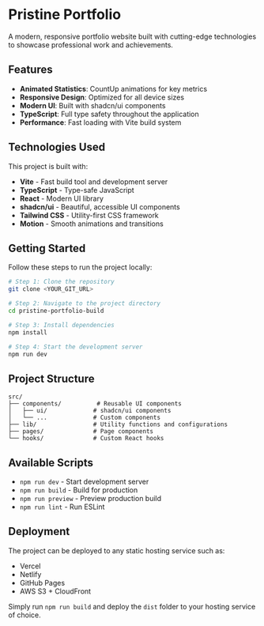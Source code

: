 # Pristine Portfolio

A modern, responsive portfolio website built with cutting-edge technologies to showcase professional work and achievements.

## Features

- **Animated Statistics**: CountUp animations for key metrics
- **Responsive Design**: Optimized for all device sizes
- **Modern UI**: Built with shadcn/ui components
- **TypeScript**: Full type safety throughout the application
- **Performance**: Fast loading with Vite build system

## Technologies Used

This project is built with:

- **Vite** - Fast build tool and development server
- **TypeScript** - Type-safe JavaScript
- **React** - Modern UI library
- **shadcn/ui** - Beautiful, accessible UI components
- **Tailwind CSS** - Utility-first CSS framework
- **Motion** - Smooth animations and transitions

## Getting Started

Follow these steps to run the project locally:

```sh
# Step 1: Clone the repository
git clone <YOUR_GIT_URL>

# Step 2: Navigate to the project directory
cd pristine-portfolio-build

# Step 3: Install dependencies
npm install

# Step 4: Start the development server
npm run dev
```

## Project Structure

```
src/
├── components/          # Reusable UI components
│   ├── ui/             # shadcn/ui components
│   └── ...             # Custom components
├── lib/                # Utility functions and configurations
├── pages/              # Page components
└── hooks/              # Custom React hooks
```

## Available Scripts

- `npm run dev` - Start development server
- `npm run build` - Build for production
- `npm run preview` - Preview production build
- `npm run lint` - Run ESLint

## Deployment

The project can be deployed to any static hosting service such as:

- Vercel
- Netlify
- GitHub Pages
- AWS S3 + CloudFront

Simply run `npm run build` and deploy the `dist` folder to your hosting service of choice.